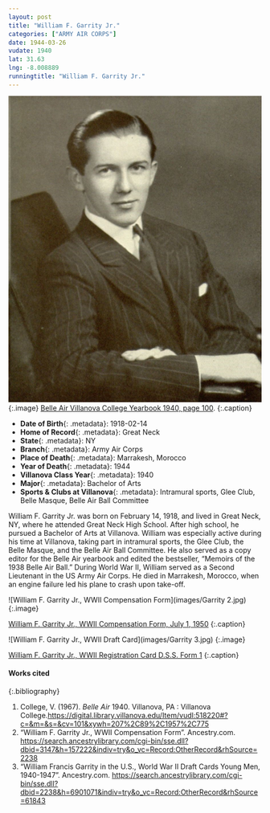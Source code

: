 ```yaml
---
layout: post
title: "William F. Garrity Jr."
categories: ["ARMY AIR CORPS"]
date: 1944-03-26
vudate: 1940
lat: 31.63
lng: -8.008889
runningtitle: "William F. Garrity Jr."
---
```


![William F. Garrity Jr.](images/Garrity.jpg)
   {:.image}
[Belle Air Villanova College Yearbook 1940, page 100](https://digital.library.villanova.edu/Item/vudl:518220#?c=&m=&s=&cv=102&xywh=122%2C2373%2C2114%2C837).
  {:.caption}

* **Date of Birth**{: .metadata}: 1918-02-14
* **Home of Record**{: .metadata}: Great Neck
* **State**{: .metadata}: NY
* **Branch**{: .metadata}: Army Air Corps
* **Place of Death**{: .metadata}: Marrakesh, Morocco
* **Year of Death**{: .metadata}: 1944
* **Villanova Class Year**{: .metadata}: 1940
* **Major**{: .metadata}: Bachelor of Arts
* **Sports & Clubs at Villanova**{: .metadata}: Intramural sports, Glee Club, Belle Masque, Belle Air Ball Committee

William F. Garrity Jr. was born on February 14, 1918, and lived in Great Neck, NY, where he attended Great Neck High School. After high school, he pursued a Bachelor of Arts at Villanova. William was especially active during his time at Villanova, taking part in intramural sports, the Glee Club, the Belle Masque, and the Belle Air Ball Committee. He also served as a copy editor for the Belle Air yearbook and edited the bestseller, “Memoirs of the 1938 Belle Air Ball.” During World War II, William served as a Second Lieutenant in the US Army Air Corps. He died in Marrakesh, Morocco, when an engine failure led his plane to crash upon take-off.



![William F. Garrity Jr., WWII Compensation Form](images/Garrity 2.jpg)
   {:.image}

[William F. Garrity Jr., WWII Compensation Form, July 1, 1950](https://search.ancestrylibrary.com/cgi-bin/sse.dll?dbid=3147&h=157222&indiv=try&o_vc=Record:OtherRecord&rhSource=2238)
   {:.caption}

![William F. Garrity Jr., WWII Draft Card](images/Garrity 3.jpg)
   {:.image}

[William F. Garrity Jr., WWII Registration Card D.S.S. Form 1](https://search.ancestrylibrary.com/cgi-bin/sse.dll?dbid=2238&h=6901071&indiv=try&o_vc=Record:OtherRecord&rhSource=61843)
   {:.caption}



#### Works cited

{:.bibliography}

1. College, V. (1967). _Belle Air_ 1940. Villanova, PA : Villanova College.<https://digital.library.villanova.edu/Item/vudl:518220#?c=&m=&s=&cv=101&xywh=207%2C89%2C1957%2C775>
2. “William F. Garrity Jr., WWII Compensation Form”. Ancestry.com. <https://search.ancestrylibrary.com/cgi-bin/sse.dll?dbid=3147&h=157222&indiv=try&o_vc=Record:OtherRecord&rhSource=2238>
3. “William Francis Garrity in the U.S., World War II Draft Cards Young Men, 1940-1947”. Ancestry.com. <https://search.ancestrylibrary.com/cgi-bin/sse.dll?dbid=2238&h=6901071&indiv=try&o_vc=Record:OtherRecord&rhSource=61843>
